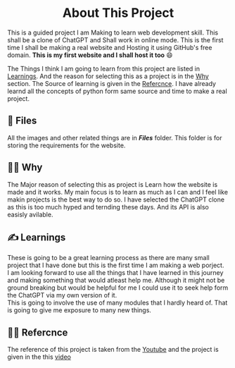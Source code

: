 <H1 style="text-align: center">  About This Project </H1>

This is a guided project I am Making to learn web development skill. This shall be a clone of ChatGPT and Shall work in online mode. This is the first time I shall be making a real website and Hosting it using GitHub's free domain. **This is my first website and I shall host it too**  :smile:

The Things I think I am going to learn from this project are listed in [Learnings](#learnings). And the reason for selecting this as a project is in the [Why](#why) section.
The Source of learning is given in the [Refercnce](#refercnce). I have already learnd all the concepts of python form same source and time to make a real project.

## :open_file_folder: Files

All the images and other related things are in ***Files*** folder. This folder is for storing the requirements for the website.<br>

<!-- Something about the files of the Project here -->

<!-- The Game code and logic is in the file **[game.py](./game.py)** <br>
Where as the main file is which contains all the preplaying setup and other stuff are in **[main.py](./main.py)** -->

## :student: Why
The Major reason of selecting this as project is Learn how the website is made and it works. My main focus is to learn as much as I can and I feel like makin projects is the best way to do so. I have selected the ChatGPT clone as this is too much hyped and ternding these days. And its API is also easisly avilable.


## :writing_hand: Learnings
These is going to be a great learning process as there are many small project that I have done but this is the first time I am making a web porject. <br>
I am looking forward to use all the things that I have learned in this journey and making something that would atleast help me. Although it might not be ground breaking but would be helpful for me I could use it to seek help form the ChatGPT via my own version of it.<br>
This is going to involve the use of many modules that I hardly heard of. That is going to give me exposure to many new things.


## :technologist: Refercnce
The reference of this project is taken from the [Youtube](https://www.youtube.com) and the project is given in the this [video](https://www.youtube.com/watch?v=atKtG29iroY)